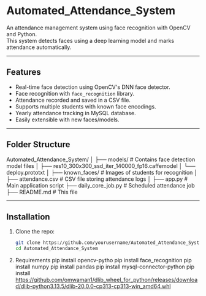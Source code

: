 # Automated_Attendance_System

An attendance management system using face recognition with OpenCV and Python.  
This system detects faces using a deep learning model and marks attendance automatically.

---

## Features

- Real-time face detection using OpenCV's DNN face detector.
- Face recognition with `face_recognition` library.
- Attendance recorded and saved in a CSV file.
- Supports multiple students with known face encodings.
- Yearly attendance tracking in MySQL database.
- Easily extensible with new faces/models.

---

## Folder Structure
Automated_Attendance_System/
│
├── models/ # Contains face detection model files
│ ├── res10_300x300_ssd_iter_140000_fp16.caffemodel
│ └── deploy.prototxt
│
├── known_faces/ # Images of students for recognition
│
├── attendance.csv # CSV file storing attendance logs
│
├── app.py # Main application script
├── daily_core_job.py # Scheduled attendance job
├── README.md # This file


---

## Installation

1. Clone the repo:
   ```bash
   git clone https://github.com/yourusername/Automated_Attendance_System.git
   cd Automated_Attendance_System
2. Requirements
   pip install opencv-pytho
   pip install face_recognition
   pip install numpy
   pip install pandas
   pip install mysql-connector-python
   pip install https://github.com/omwaman1/dlib_wheel_for_python/releases/download/dlib-python3.13.5/dlib-20.0.0-cp313-cp313-win_amd64.whl
